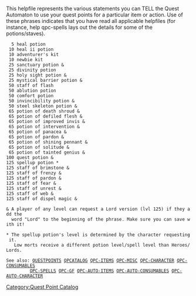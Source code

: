 This helpfile represents the various statements you can TELL the Quest
Automaton to use your quest points for a particular item or action. Use
of these phrases indicates that you have read all applicable helpfiles
(for instance, help qpc-spells lays out the details for some of the
potions/staves).

`  5 heal potion                     `  
` 10 heal ii potion                  `  
` 10 adventurer's kit                `  
` 10 newbie kit                      `  
` 25 sanctuary potion &              `  
` 25 divinity potion                 `  
` 25 holy sight potion &            `  
` 25 mystical barrier potion &      `  
` 50 staff of flash                 `  
` 50 ablution potion                `  
` 50 comfort potion                 `  
` 50 invincibility potion &         `  
` 50 steel skeleton potion &        `  
` 65 potion of death shroud &       `  
` 65 potion of defiled flesh &      `  
` 65 potion of improved invis &`  
` 65 potion of intervention &`  
` 65 potion of panacea &`  
` 65 potion of pardon &`  
` 65 potion of shining pennant &`  
` 65 potion of solitude &`  
` 65 potion of tainted genius &`  
`100 quest potion &`  
`125 spellup potion *`  
`125 staff of brimstone &`  
`125 staff of frenzy &`  
`125 staff of pardon &`  
`125 staff of fear &`  
`125 staff of unrest &`  
`125 staff of web &`  
`125 staff of dispel magic &`  
`  `  
`& A player of any level can request a Lord version (lvl 125) if they add the`  
`  word "Lord" to the beginning of the phrase. Make sure you can save with it! `  
  
`* The spellup potion's level is determined by the character requesting it.`  
`   Low morts receive a different potion level/spell level than Heroes/Lords.`  
  
`See also: `[`QUESTPOINTS`](Quest_Points.md "wikilink")` `[`QPCATALOG`](Quest_Point_Catalog.md "wikilink")` `[`QPC-ITEMS`](Quest_Point_Catalog_-_Items.md "wikilink")` `[`QPC-MISC`](Quest_Point_Catalog_-_Misc.md "wikilink")` `[`QPC-CHARACTER`](Quest_Point_Catalog_-_Character.md "wikilink")` `[`QPC-CONSUMABLES`](Quest_Point_Catalog_-_Consumables.md "wikilink")  
`         `[`QPC-SPELLS`](Quest_Point_Catalog_-_Spells.md "wikilink")` `[`QPC-GF`](Quest_Point_Catalog_-_Grandfathered.md "wikilink")` `[`QPC-AUTO-ITEMS`](Quest_Point_Catalog_-_Auto_Items.md "wikilink")` `[`QPC-AUTO-CONSUMABLES`](Quest_Point_Catalog_-_Auto_Consumables.md "wikilink")` `[`QPC-AUTO-CHARACTER`](Quest_Point_Catalog_-_Auto_Character.md "wikilink")

[Category:Quest Point Catalog](Category:Quest_Point_Catalog "wikilink")
